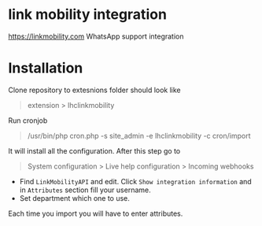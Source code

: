 # link mobility integration
https://linkmobility.com WhatsApp support integration

# Installation

Clone repository to extesnions folder should look like

> extension > lhclinkmobility

Run cronjob

> /usr/bin/php cron.php -s site_admin -e lhclinkmobility -c cron/import
 
It will install all the configuration. After this step go to 

> System configuration > Live help configuration > Incoming webhooks
 
* Find `LinkMobilityAPI` and edit. Click `Show integration information` and in `Attributes` section fill your username.
* Set department which one to use.

Each time you import you will have to enter attributes.